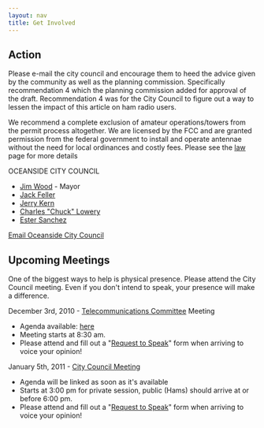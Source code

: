 ```yaml
---
layout: nav
title: Get Involved
---
```


Action
---
Please e-mail the city council and encourage them to heed the advice given
by the community as well as the planning commission.  Specifically
recommendation 4 which the planning commission added for approval of the
draft.  Recommendation 4 was for the City Council to figure out a way to
lessen the impact of this article on ham radio users.

We recommend a complete exclusion of amateur operations/towers from the permit
process altogether.  We are licensed by the FCC and are granted permission
from the federal government to install and operate antennae without the need
for local ordinances and costly fees.  Please see the [law](/law.html) page for more details

OCEANSIDE CITY COUNCIL
* [Jim Wood](mailto:jwood@ci.oceanside.ca.us) - Mayor
* [Jack Feller](mailto:jfeller@ci.oceanside.ca.us)
* [Jerry Kern](mailto:jkern@ci.oceanside.ca.us)
* [Charles "Chuck" Lowery](mailto:clowery@ci.oceanside.ca.us)
* [Ester Sanchez](mailto:esanchez@ci.oceanside.ca.us)

[Email Oceanside City Council](mailto:council@ci.oceanside.ca.us)


Upcoming Meetings
---
One of the biggest ways to help is physical presence.  Please attend the City Council meeting.  Even if you don't intend to speak, your presence will make a difference.

December 3rd, 2010 - [Telecommunications Committee](http://www.ci.oceanside.ca.us/AdvisoryGroups.asp?AdvisoryGroupID=22) Meeting
* Agenda available: [here](http://www.ci.oceanside.ca.us/pdf/12-3-2010_TC_Agen.pdf)
* Meeting starts at 8:30 am.
* Please attend and fill out a "[Request to Speak](http://www.ci.oceanside.ca.us/Datarelation.aspx?Content=19)" form when arriving to voice your opinion!

January 5th, 2011 - [City Council Meeting](http://www.ci.oceanside.ca.us/datarelation.aspx?Content=6)
* Agenda will be linked as soon as it's available
* Starts at 3:00 pm for private session, public (Hams) should arrive at or before 6:00 pm.
* Please attend and fill out a "[Request to Speak](http://www.ci.oceanside.ca.us/Datarelation.aspx?Content=19)" form when arriving to voice your opinion!
